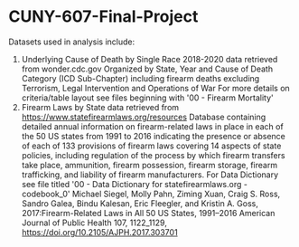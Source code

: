 # CUNY-607-Final-Project
Datasets used in analysis include:
1) Underlying Cause of Death by Single Race 2018-2020 data retrieved from wonder.cdc.gov 
    Organized by State, Year and Cause of Death Category (ICD Sub-Chapter) including firearm deaths excluding Terrorism, Legal Intervention and Operations of War
    For more details on criteria/table layout see files beginning with '00 - Firearm Mortality'
2) Firearm Laws by State data retrieved from https://www.statefirearmlaws.org/resources
    Database containing detailed annual information on firearm-related laws in place in each of the 50 US states from 1991 to 2016 indicating the presence or absence of each of 133 provisions of firearm laws covering 14 aspects of state policies, including regulation of the process by which firearm transfers take place, ammunition, firearm possession, firearm storage, firearm trafficking, and liability of firearm manufacturers.
    For Data Dictionary see file titled '00 - Data Dictionary for statefirearmlaws.org - codebook_0'
    Michael Siegel, Molly Pahn, Ziming Xuan, Craig S. Ross, Sandro Galea, Bindu Kalesan, Eric Fleegler, and Kristin A. Goss, 
      2017:Firearm-Related Laws in All 50 US States, 1991–2016 American Journal of Public Health 107, 1122_1129, https://doi.org/10.2105/AJPH.2017.303701
